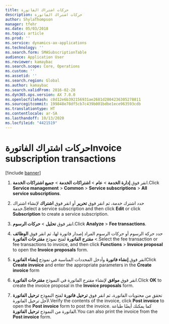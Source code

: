 ```yaml
---
title: حركات اشتراك الفاتورة
description: حركات اشتراك الفاتورة
author: ShylaThompson
manager: tfehr
ms.date: 05/03/2018
ms.topic: article
ms.prod: ''
ms.service: dynamics-ax-applications
ms.technology: ''
ms.search.form: SMASubscriptionTable
audience: Application User
ms.reviewer: kamaybac
ms.search.scope: Core, Operations
ms.custom: ''
ms.assetid: ''
ms.search.region: Global
ms.author: kamaybac
ms.search.validFrom: 2016-02-28
ms.dyn365.ops.version: AX 7.0.0
ms.openlocfilehash: c0d12e6b392156931ae2681d2804236305278811
ms.sourcegitcommit: 199848e78df5cb7c439b001bdbe1ece963593cdb
ms.translationtype: HT
ms.contentlocale: ar-SA
ms.lasthandoff: 10/13/2020
ms.locfileid: "4421519"
---
```

# <a name="invoice-subscription-transactions"></a><span data-ttu-id="95788-103">حركات اشتراك الفاتورة</span><span class="sxs-lookup"><span data-stu-id="95788-103">Invoice subscription transactions</span></span> 

[!include [banner](../includes/banner.md)]



1.  <span data-ttu-id="95788-104">انقر فوق **إدارة الخدمة** \> **عام** \> **اشتراكات الخدمة** \> **جميع اشتراكات الخدمة**.</span><span class="sxs-lookup"><span data-stu-id="95788-104">Click **Service management** \> **Common** \> **Service subscriptions** \> **All service subscriptions**.</span></span>

2.  <span data-ttu-id="95788-105">حدد اشترك خدمة، ثم انقر فوق **تحرير** أو انقر فوق **اشتراك** لإنشاء اشتراك خدمة.</span><span class="sxs-lookup"><span data-stu-id="95788-105">Select a service subscription and then click **Edit** or click **Subscription** to create a service subscription.</span></span>

3.  <span data-ttu-id="95788-106">انقر فوق **تحليل** \> **حركات الرسوم**.</span><span class="sxs-lookup"><span data-stu-id="95788-106">Click **Analyze** \> **Fee transactions**.</span></span>

4.  <span data-ttu-id="95788-107">حدد حركة الرسوم أو حركات الرسوم المراد إصدار فاتورة لها، ثم انقر فوق **الوظائف** \> **مقترح الفاتورة** لفتح نموذج **مقترحات الفاتورة**.</span><span class="sxs-lookup"><span data-stu-id="95788-107">Select the fee transaction or fee transactions to invoice, and then click **Functions** \> **Invoice proposal** to open the **Invoice proposals** form.</span></span>

5.  <span data-ttu-id="95788-108">انقر فوق **إنشاء فاتورة** وأدخل المحددات المناسبة في نموذج **إنشاء الفاتورة**</span><span class="sxs-lookup"><span data-stu-id="95788-108">Click **Create invoice** and enter the appropriate parameters in the **Create invoice** form</span></span>

6.  <span data-ttu-id="95788-109">انقر فوق **موافق** لإنشاء مقترح الفاتورة في النموذج **مقترحات الفاتورة**.</span><span class="sxs-lookup"><span data-stu-id="95788-109">Click **OK** to create the invoice proposal in the **Invoice proposals** form.</span></span>

7.  <span data-ttu-id="95788-110">تحقق من محتويات الفاتورة، ثم انقر فوق **ترحيل فاتورة** لفتح النموذج **ترحيل الفاتورة** لأجل ترحيل الفاتورة.</span><span class="sxs-lookup"><span data-stu-id="95788-110">Verify the contents of the invoice, click **Post invoice** to open the **Post invoice** form to post the invoice.</span></span> <span data-ttu-id="95788-111">كما يمكنك أيضًا طباعة الفاتورة من النموذج **ترحيل الفاتورة**.</span><span class="sxs-lookup"><span data-stu-id="95788-111">You can also print the invoice from the **Post invoice** form.</span></span>

  


